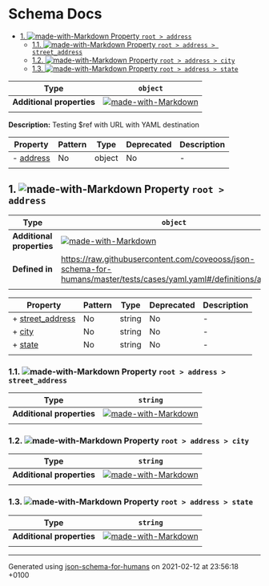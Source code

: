 # Schema Docs

- [1. ![made-with-Markdown](https://img.shields.io/badge/Optional-yellow) Property `root > address`](#address)
  - [1.1. ![made-with-Markdown](https://img.shields.io/badge/Required-blue) Property `root > address > street_address`](#address_street_address)
  - [1.2. ![made-with-Markdown](https://img.shields.io/badge/Required-blue) Property `root > address > city`](#address_city)
  - [1.3. ![made-with-Markdown](https://img.shields.io/badge/Required-blue) Property `root > address > state`](#address_state)

| Type | `object` |
| ---- | --- |
| **Additional properties** |[![made-with-Markdown](https://img.shields.io/badge/Any%20type-allowed-green)](# "Additional Properties of any type are allowed.")|
|  |  |

**Description:** Testing $ref with URL with YAML destination

| Property | Pattern | Type | Deprecated | Description |
| -------- | ------- | ---- | ---------- | ----------- |
|-  [address](#address)|No|object|No|-|
|  |  |  |  |  |

## <a name="address"></a>1. ![made-with-Markdown](https://img.shields.io/badge/Optional-yellow) Property `root > address`

| Type | `object` |
| ---- | --- |
| **Additional properties** |[![made-with-Markdown](https://img.shields.io/badge/Any%20type-allowed-green)](# "Additional Properties of any type are allowed.")|
| **Defined in** | https://raw.githubusercontent.com/coveooss/json-schema-for-humans/master/tests/cases/yaml.yaml#/definitions/address |
|  |  |

| Property | Pattern | Type | Deprecated | Description |
| -------- | ------- | ---- | ---------- | ----------- |
|+  [street_address](#address_street_address)|No|string|No|-|
|+  [city](#address_city)|No|string|No|-|
|+  [state](#address_state)|No|string|No|-|
|  |  |  |  |  |

### <a name="address_street_address"></a>1.1. ![made-with-Markdown](https://img.shields.io/badge/Required-blue) Property `root > address > street_address`

| Type | `string` |
| ---- | --- |
| **Additional properties** |[![made-with-Markdown](https://img.shields.io/badge/Any%20type-allowed-green)](# "Additional Properties of any type are allowed.")|
|  |  |

### <a name="address_city"></a>1.2. ![made-with-Markdown](https://img.shields.io/badge/Required-blue) Property `root > address > city`

| Type | `string` |
| ---- | --- |
| **Additional properties** |[![made-with-Markdown](https://img.shields.io/badge/Any%20type-allowed-green)](# "Additional Properties of any type are allowed.")|
|  |  |

### <a name="address_state"></a>1.3. ![made-with-Markdown](https://img.shields.io/badge/Required-blue) Property `root > address > state`

| Type | `string` |
| ---- | --- |
| **Additional properties** |[![made-with-Markdown](https://img.shields.io/badge/Any%20type-allowed-green)](# "Additional Properties of any type are allowed.")|
|  |  |

----------------------------------------------------------------------------------------------------------------------------
Generated using [json-schema-for-humans](https://github.com/coveooss/json-schema-for-humans) on 2021-02-12 at 23:56:18 +0100